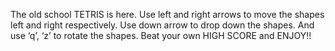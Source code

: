 ﻿The old school TETRIS is here.
Use left and right arrows to move the shapes left and right respectively.
Use down arrow to drop down the shapes.
And use ‘q’, ‘z’ to rotate the shapes.
Beat your own HIGH SCORE and ENJOY!!

